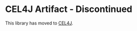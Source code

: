 CEL4J Artifact - Discontinued
=============================
This library has moved to [CEL4J](https://github.com/macroing/CEL4J).